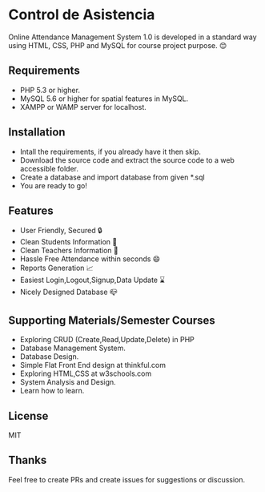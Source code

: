 # Control de Asistencia
Online Attendance Management System 1.0 is developed in a standard way using  HTML, CSS, PHP and MySQL for course project purpose. :blush:
## Requirements
  - PHP 5.3 or higher.
  - MySQL 5.6 or higher for spatial features in MySQL.
  - XAMPP or WAMP server for localhost. 
## Installation
 - Intall the requirements, if you already have it then skip.
 - Download the source code and extract the source code to a web accessible folder.
 - Create a database and import database from given \*.sql
 - You are ready to go!
 
## Features
- User Friendly, Secured :lock:
- Clean Students Information :boy:
- Clean Teachers Information :man:
- Hassle Free Attendance within seconds :smile:
- Reports Generation :chart_with_upwards_trend:
- Easiest Login,Logout,Signup,Data Update :hourglass:
- Nicely Designed Database :mailbox_closed:

## Supporting Materials/Semester Courses
- Exploring CRUD (Create,Read,Update,Delete) in PHP
- Database Management System.
- Database Design.
- Simple Flat Front End design at thinkful.com
- Exploring HTML,CSS at w3schools.com
- System Analysis and Design.
- Learn how to learn.  

## License
MIT   

## Thanks
Feel free to create PRs and create issues for suggestions or discussion.
